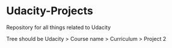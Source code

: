 # Udacity-Projects
Repository for all things related to Udacity

Tree should be Udacity > Course name > Curriculum > Project
2
